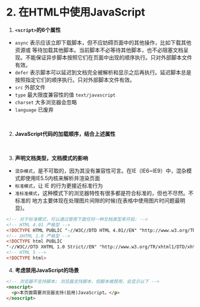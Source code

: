 # 2. 在HTML中使用JavaScript

1. **`<script>`的6个属性**

  - `async` 表示应该立即下载脚本，但不应妨碍页面中的其他操作，比如下载其他资源或 等待加载其他脚本。当前脚本不必等待其他脚本，也不必阻塞文档呈现。不能保证异步脚本按照它们在页面中出现的顺序执行。只对外部脚本文件有效。
  - `defer` 表示脚本可以延迟到文档完全被解析和显示之后再执行。延迟脚本总是按照指定它们的顺序执行。只对外部脚本文件有效。
  - `src` 外部文件
  - `type` 最大限度兼容性的值 `text/javascript`
  - `charset` 大多浏览器会忽略
  - `language` 已废弃 
  <br/>

2. **JavaScript代码的加载顺序，结合上述属性** 
<br/>

3. **声明文档类型，文档模式的影响**

  - `混杂模式`，是不可取的，因为其没有兼容性可言。在IE（IE6~IE9）中，混杂模式即使用IE5.5内核来解析并渲染页面
  - `标准模式`，让 IE 的行为更接近标准行为
  - `准标准模式`，这种模式下的浏览器特性有很多都是符合标准的，但也不尽然。不标准的 地方主要体现在处理图片间隙的时候(在表格中使用图片时问题最明显)。
  ```html
  <!-- 对于标准模式，可以通过使用下面任何一种文档类型来开启: -->
  <!-- HTML 4.01 严格型 -->
  <!DOCTYPE HTML PUBLIC "-//W3C//DTD HTML 4.01//EN" "http://www.w3.org/TR/html4/strict.dtd">
  <!-- XHTML 1.0 严格型 -->
  <!DOCTYPE html PUBLIC
  "-//W3C//DTD XHTML 1.0 Strict//EN" "http://www.w3.org/TR/xhtml1/DTD/xhtml1-strict.dtd">
  <!-- HTML 5 -->
  <!DOCTYPE html>
  ```

4. **考虑禁用JavaScript的场景**  

  ```html
  <!-- 浏览器不支持脚本; 浏览器支持脚本，但脚本被禁用，会显示以下 -->
  <noscript> 
    <p>本页面需要浏览器支持(启用)JavaScript。</p>
  </noscript>
  ```

